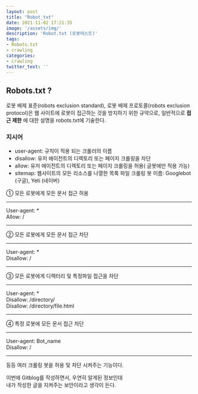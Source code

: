 ```yaml
---
layout: post
title: "Robot_txt"
date: 2021-11-02 17:21:35
image: '/assets/img/'
description: 'Robot.txt (로봇테스트)'
tags:
- Robots.txt
- crawling
categories:
- crawling
twitter_text: ''
---
```


## Robots.txt ?

로봇 배제 표준(robots exclusion standard), 로봇 배제 프로토콜(robots exclusion protocol)은 웹 사이트에 로봇이 접근하는 것을 방지하기 위한 규약으로, 일반적으로 __접근 제한__ 에 대한 설명을 robots.txt에 기술한다.

### 지시어 ###

- user-agent: 규칙이 적용 되는 크롤러의 이름
- disallow: 유저 에이전트의 디렉토리 또는 페이지 크롤링을 차단
- allow: 유저 에이전트의 디렉토리 또는 페이지 크롤링을 허용( 글봇에만 적용 가능)
- sitemap: 웹사이트의 모든 리소스를 나열한 목록 파일
크롤링 봇 이름: Googlebot (구글), Yeti (네이버)

① 모든 로봇에게 모든 문서 접근 허용  

---
User-agent: *  
Allow: /

---

② 모든 로봇에게 모든 문서 접근 차단  

---

User-agent: *  
Disallow: /

---

③ 모든 로봇에게 디렉터리 및 특정파일 접근을 차단  

---

User-agent: *  
Disallow: /directory/  
Disallow: /directory/file.html

---  

④ 특정 로봇에 모든 문서 접근 차단  

---

User-agent: Bot_name  
Disallow: /

---  

등등 여러 크롤링 봇을 허용 및 차단 시켜주는 기능이다.

이번에 Gitblog를 작성하면서, 우연히 알게된 정보인데  
내가 작성한 글을 지켜주는 보안이라고 생각이 든다.

